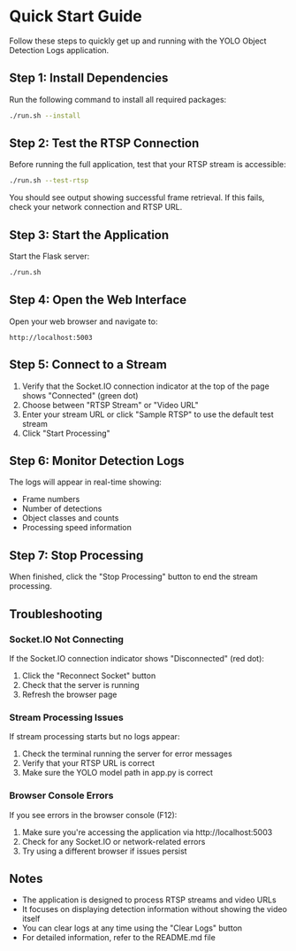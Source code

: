 # Quick Start Guide

Follow these steps to quickly get up and running with the YOLO Object Detection Logs application.

## Step 1: Install Dependencies

Run the following command to install all required packages:

```bash
./run.sh --install
```

## Step 2: Test the RTSP Connection

Before running the full application, test that your RTSP stream is accessible:

```bash
./run.sh --test-rtsp
```

You should see output showing successful frame retrieval. If this fails, check your network connection and RTSP URL.

## Step 3: Start the Application

Start the Flask server:

```bash
./run.sh
```

## Step 4: Open the Web Interface

Open your web browser and navigate to:

```
http://localhost:5003
```

## Step 5: Connect to a Stream

1. Verify that the Socket.IO connection indicator at the top of the page shows "Connected" (green dot)
2. Choose between "RTSP Stream" or "Video URL"
3. Enter your stream URL or click "Sample RTSP" to use the default test stream
4. Click "Start Processing"

## Step 6: Monitor Detection Logs

The logs will appear in real-time showing:
- Frame numbers
- Number of detections
- Object classes and counts
- Processing speed information

## Step 7: Stop Processing

When finished, click the "Stop Processing" button to end the stream processing.

## Troubleshooting

### Socket.IO Not Connecting

If the Socket.IO connection indicator shows "Disconnected" (red dot):

1. Click the "Reconnect Socket" button
2. Check that the server is running
3. Refresh the browser page

### Stream Processing Issues

If stream processing starts but no logs appear:

1. Check the terminal running the server for error messages
2. Verify that your RTSP URL is correct
3. Make sure the YOLO model path in app.py is correct

### Browser Console Errors

If you see errors in the browser console (F12):

1. Make sure you're accessing the application via http://localhost:5003
2. Check for any Socket.IO or network-related errors
3. Try using a different browser if issues persist

## Notes

- The application is designed to process RTSP streams and video URLs
- It focuses on displaying detection information without showing the video itself
- You can clear logs at any time using the "Clear Logs" button
- For detailed information, refer to the README.md file 